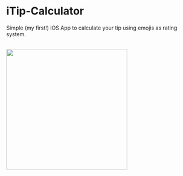 # iTip-Calculator
Simple (my first!) iOS App to calculate your tip using emojis as rating system.

<br><img src="http://raw.github.com/LorenzoZanotto/iTip-Calculator/master/Graphic%20Assets/screenshot.png" width="320px"/>

